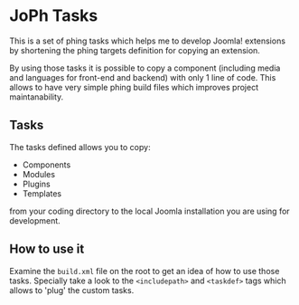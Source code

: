 # JoPh Tasks #

This is a set of phing tasks which helps me to develop Joomla! extensions by shortening the phing targets definition
for copying an extension.

By using those tasks it is possible to copy a component (including media and languages for front-end and backend)
with only 1 line of code. This allows to have very simple phing build files which improves project maintanability.

## Tasks ##

The tasks defined allows you to copy:

* Components
* Modules
* Plugins
* Templates

from your coding directory to the local Joomla installation you are using for development.

## How to use it ##

Examine the ```build.xml``` file on the root to get an idea of how to use those tasks. Specially take a
look to the ```<includepath>``` and ```<taskdef>``` tags which allows to 'plug' the custom tasks.
